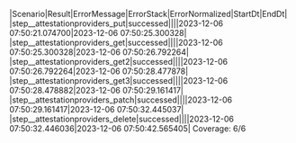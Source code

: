 |Scenario|Result|ErrorMessage|ErrorStack|ErrorNormalized|StartDt|EndDt|
|step__attestationproviders_put|successed||||2023-12-06 07:50:21.074700|2023-12-06 07:50:25.300328|
|step__attestationproviders_get|successed||||2023-12-06 07:50:25.300328|2023-12-06 07:50:26.792264|
|step__attestationproviders_get2|successed||||2023-12-06 07:50:26.792264|2023-12-06 07:50:28.477878|
|step__attestationproviders_get3|successed||||2023-12-06 07:50:28.478882|2023-12-06 07:50:29.161417|
|step__attestationproviders_patch|successed||||2023-12-06 07:50:29.161417|2023-12-06 07:50:32.445037|
|step__attestationproviders_delete|successed||||2023-12-06 07:50:32.446036|2023-12-06 07:50:42.565405|
Coverage: 6/6
